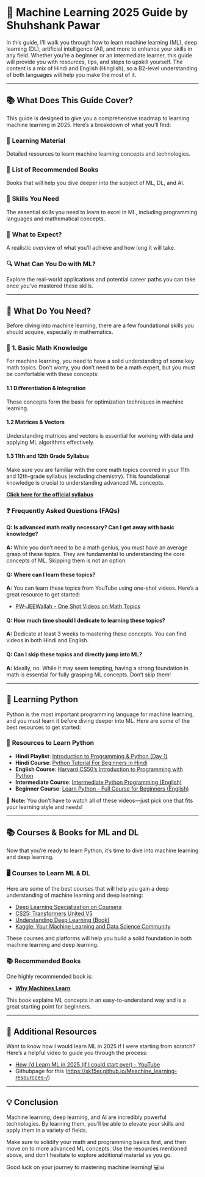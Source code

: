 # 🚀 **Machine Learning 2025 Guide** by **Shuhshank Pawar**

In this guide, I’ll walk you through how to learn machine learning (ML), deep learning (DL), artificial intelligence (AI), and more to enhance your skills in any field. Whether you’re a beginner or an intermediate learner, this guide will provide you with resources, tips, and steps to upskill yourself. The content is a mix of Hindi and English (Hinglish), so a B2-level understanding of both languages will help you make the most of it.

---

## 📚 **What Does This Guide Cover?**
This guide is designed to give you a comprehensive roadmap to learning machine learning in 2025. Here’s a breakdown of what you’ll find:

### 🧠 **Learning Material**
Detailed resources to learn machine learning concepts and technologies.
  
### 📖 **List of Recommended Books**
Books that will help you dive deeper into the subject of ML, DL, and AI.

### 🔧 **Skills You Need**
The essential skills you need to learn to excel in ML, including programming languages and mathematical concepts.

### 🎯 **What to Expect?**
A realistic overview of what you’ll achieve and how long it will take.

### 🔍 **What Can You Do with ML?**
Explore the real-world applications and potential career paths you can take once you’ve mastered these skills.

---

## 🔢 **What Do You Need?**  
Before diving into machine learning, there are a few foundational skills you should acquire, especially in mathematics.

### 📐 **1. Basic Math Knowledge**
For machine learning, you need to have a solid understanding of some key math topics. Don’t worry, you don’t need to be a math expert, but you must be comfortable with these concepts:

#### 1.1 **Differentiation & Integration**  
These concepts form the basis for optimization techniques in machine learning.

#### 1.2 **Matrices & Vectors**  
Understanding matrices and vectors is essential for working with data and applying ML algorithms effectively.

#### 1.3 **11th and 12th Grade Syllabus**  
Make sure you are familiar with the core math topics covered in your 11th and 12th-grade syllabus (excluding chemistry). This foundational knowledge is crucial to understanding advanced ML concepts.

**[Click here for the official syllabus](https://cdnbbsr.s3waas.gov.in/s3f8e59f4b2fe7c5705bf878bbd494ccdf/uploads/2024/10/2024102841.pdf)**

### ❓ **Frequently Asked Questions (FAQs)**

#### Q: **Is advanced math really necessary? Can I get away with basic knowledge?**
**A:** While you don’t need to be a math genius, you must have an average grasp of these topics. They are fundamental to understanding the core concepts of ML. Skipping them is not an option.

#### Q: **Where can I learn these topics?**
**A:** You can learn these topics from YouTube using one-shot videos. Here’s a great resource to get started:
- [PW-JEEWallah - One Shot Videos on Math Topics](https://www.youtube.com/@PW-JEEWallah)

#### Q: **How much time should I dedicate to learning these topics?**
**A:** Dedicate at least 3 weeks to mastering these concepts. You can find videos in both Hindi and English.

#### Q: **Can I skip these topics and directly jump into ML?**
**A:** Ideally, no. While it may seem tempting, having a strong foundation in math is essential for fully grasping ML concepts. Don’t skip them!

---

## 🐍 **Learning Python**  
Python is the most important programming language for machine learning, and you must learn it before diving deeper into ML. Here are some of the best resources to get started:

### 🎥 **Resources to Learn Python**

- **Hindi Playlist**: [Introduction to Programming & Python (Day 1)](https://www.youtube.com/watch?v=xyx_pR7t1nk)  
- **Hindi Course**: [Python Tutorial For Beginners in Hindi](https://www.youtube.com/watch?v=7yL9vXJkCUw)  
- **English Course**: [Harvard CS50’s Introduction to Programming with Python](https://www.youtube.com/watch?v=7OhB6IFySHw)  
- **Intermediate Course**: [Intermediate Python Programming (English)](https://www.youtube.com/watch?v=ehbXtZnbbxI)  
- **Beginner Course**: [Learn Python - Full Course for Beginners (English)](https://www.youtube.com/watch?v=_uQrJ0TkZlc)

🔔 **Note:** You don’t have to watch all of these videos—just pick one that fits your learning style and needs!

---

## 📚 **Courses & Books for ML and DL**  
Now that you’re ready to learn Python, it’s time to dive into machine learning and deep learning.

### 🖥 **Courses to Learn ML & DL**

Here are some of the best courses that will help you gain a deep understanding of machine learning and deep learning:

- [Deep Learning Specialization on Coursera](https://www.coursera.org/specializations/deep-learning)
- [CS25: Transformers United V5](https://www.cs25.io/)
- [Understanding Deep Learning (Book)](https://www.amazon.com/Understanding-Deep-Learning-Algorithms-Machine/dp/1633430270)
- [Kaggle: Your Machine Learning and Data Science Community](https://www.kaggle.com/)

These courses and platforms will help you build a solid foundation in both machine learning and deep learning.

### 📚 **Recommended Books**

One highly recommended book is:

- [**Why Machines Learn**](https://www.amazon.in/WHY-MACHINES-LEARN-Shivendra-Kumar/dp/9386551306)

This book explains ML concepts in an easy-to-understand way and is a great starting point for beginners.

---

## 🎥 **Additional Resources**  
Want to know how I would learn ML in 2025 if I were starting from scratch? Here’s a helpful video to guide you through the process:

- [How I’d Learn ML in 2025 (if I could start over) - YouTube](https://www.youtube.com/watch?v=ft4H25nqXYk)
- Githubpage for this (https://sk15er.github.io/Meachine_learning-resourcces-/)

---

## 💡 **Conclusion**  
Machine learning, deep learning, and AI are incredibly powerful technologies. By learning them, you’ll be able to elevate your skills and apply them in a variety of fields. 

Make sure to solidify your math and programming basics first, and then move on to more advanced ML concepts. Use the resources mentioned above, and don’t hesitate to explore additional material as you go.

Good luck on your journey to mastering machine learning! 💻📊

